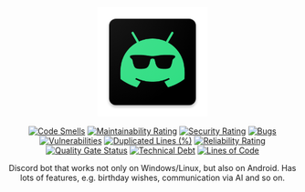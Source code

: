 <div align = "center">

![Logo]

[![Code Smells][code_smells_badge]][code_smells_link]
[![Maintainability Rating][maintainability_rating_badge]][maintainability_rating_link]
[![Security Rating][security_rating_badge]][security_rating_link]
[![Bugs][bugs_badge]][bugs_link]
[![Vulnerabilities][vulnerabilities_badge]][vulnerabilities_link]
[![Duplicated Lines (%)][duplicated_lines_density_badge]][duplicated_lines_density_link]
[![Reliability Rating][reliability_rating_badge]][reliability_rating_link]
[![Quality Gate Status][quality_gate_status_badge]][quality_gate_status_link]
[![Technical Debt][technical_debt_badge]][technical_debt_link]
[![Lines of Code][lines_of_code_badge]][lines_of_code_link]

Discord bot that works not only on Windows/Linux, but also on Android. Has lots of features, e.g. birthday wishes,
communication via AI and so on.

</div>

<!----------------------------------------------------------------------------->

[Logo]: appAndroid/src/main/res/mipmap-xxxhdpi/tdb.png

[code_smells_badge]: https://sonarcloud.io/api/project_badges/measure?project=hummel009_Telegram-Discord-Bot&metric=code_smells

[code_smells_link]: https://sonarcloud.io/summary/overall?id=hummel009_Telegram-Discord-Bot

[maintainability_rating_badge]: https://sonarcloud.io/api/project_badges/measure?project=hummel009_Telegram-Discord-Bot&metric=sqale_rating

[maintainability_rating_link]: https://sonarcloud.io/summary/overall?id=hummel009_Telegram-Discord-Bot

[security_rating_badge]: https://sonarcloud.io/api/project_badges/measure?project=hummel009_Telegram-Discord-Bot&metric=security_rating

[security_rating_link]: https://sonarcloud.io/summary/overall?id=hummel009_Telegram-Discord-Bot

[bugs_badge]: https://sonarcloud.io/api/project_badges/measure?project=hummel009_Telegram-Discord-Bot&metric=bugs

[bugs_link]: https://sonarcloud.io/summary/overall?id=hummel009_Telegram-Discord-Bot

[vulnerabilities_badge]: https://sonarcloud.io/api/project_badges/measure?project=hummel009_Telegram-Discord-Bot&metric=vulnerabilities

[vulnerabilities_link]: https://sonarcloud.io/summary/overall?id=hummel009_Telegram-Discord-Bot

[duplicated_lines_density_badge]: https://sonarcloud.io/api/project_badges/measure?project=hummel009_Telegram-Discord-Bot&metric=duplicated_lines_density

[duplicated_lines_density_link]: https://sonarcloud.io/summary/overall?id=hummel009_Telegram-Discord-Bot

[reliability_rating_badge]: https://sonarcloud.io/api/project_badges/measure?project=hummel009_Telegram-Discord-Bot&metric=reliability_rating

[reliability_rating_link]: https://sonarcloud.io/summary/overall?id=hummel009_Telegram-Discord-Bot

[quality_gate_status_badge]: https://sonarcloud.io/api/project_badges/measure?project=hummel009_Telegram-Discord-Bot&metric=alert_status

[quality_gate_status_link]: https://sonarcloud.io/summary/overall?id=hummel009_Telegram-Discord-Bot

[technical_debt_badge]: https://sonarcloud.io/api/project_badges/measure?project=hummel009_Telegram-Discord-Bot&metric=sqale_index

[technical_debt_link]: https://sonarcloud.io/summary/overall?id=hummel009_Telegram-Discord-Bot

[lines_of_code_badge]: https://sonarcloud.io/api/project_badges/measure?project=hummel009_Telegram-Discord-Bot&metric=ncloc

[lines_of_code_link]: https://sonarcloud.io/summary/overall?id=hummel009_Telegram-Discord-Bot
